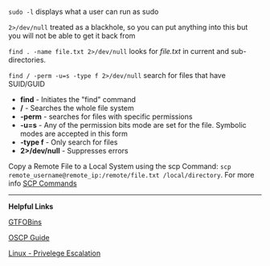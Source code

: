 `sudo -l` displays what a user can run as sudo

`2>/dev/null`  treated as a blackhole, so you can put anything into this but you will not be able to get it back from

`find . -name file.txt 2>/dev/null` looks for _file.txt_ in current and sub-directories.

`find / -perm -u=s -type f 2>/dev/null` search for files that have SUID/GUID

  * **find** - Initiates the "find" command
  * **/** - Searches the whole file system
  * **-perm** - searches for files with specific permissions
  * **-u=s** - Any of the permission bits mode are set for the file. Symbolic modes are accepted in this form
  * **-type f** - Only search for files
  * **2>/dev/null** - Suppresses errors


Copy a Remote File to a Local System using the scp Command: `scp remote_username@remote_ip:/remote/file.txt /local/directory`. For more info [SCP Commands](https://linuxize.com/post/how-to-use-scp-command-to-securely-transfer-files/#:~:text=Unlike%20rsync%2C%20when%20using%20scp%2C%20you%20don%E2%80%99t%20have,on%20the%20remote%20host%20host2.com.%20scp%20user1%40host1.com%3A%2Ffiles%2Ffile.txt%20user2%40host2.com%3A%2Ffiles)

---

**Helpful Links**

[GTFOBins](https://gtfobins.github.io/)

[OSCP Guide](https://sushant747.gitbooks.io/total-oscp-guide/content/)

[Linux - Privelege Escalation](https://swisskyrepo.github.io/InternalAllTheThings/redteam/escalation/linux-privilege-escalation/#tools)
